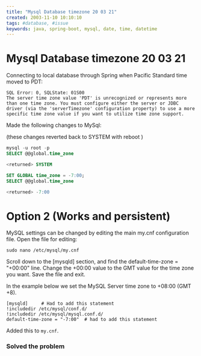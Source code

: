 ```yaml
---
title: "Mysql Database timezone 20 03 21"
created: 2003-11-10 10:10:10
tags: #database, #issue
keywords: java, spring-boot, mysql, date, time, datetime
---
```

# Mysql Database timezone 20 03 21

Connecting to local database through Spring when Pacific Standard time moved to PDT:

```log
SQL Error: 0, SQLState: 01S00
The server time zone value 'PDT' is unrecognized or represents more than one time zone. You must configure either the server or JDBC driver (via the 'serverTimezone' configuration property) to use a more specific time zone value if you want to utilize time zone support.
```

Made the following changes to MySql:

(these changes reverted back to SYSTEM with reboot
)

```sql
mysql -u root -p
SELECT @@global.time_zone

<returned> SYSTEM

SET GLOBAL time_zone = -7:00;
SELECT @@global.time_zone

<returned> -7:00
```

# Option 2 (Works and persistent)

MySQL settings can be changed by editing the main my.cnf configuration file. Open the file for editing:

```bsh
sudo nano /etc/mysql/my.cnf
```

Scroll down to the [mysqld] section, and find the default-time-zone = "+00:00" line. Change the +00:00 value to the GMT value for the time zone you want. Save the file and exit.

In the example below we set the MySQL Server time zone to +08:00 (GMT +8).

```bsh
[mysqld]     # Had to add this statement
!includedir /etc/mysql/conf.d/
!includedir /etc/mysql/mysql.conf.d/
default-time-zone = "-7:00"  # had to add this statement
```

Added this to `my.cnf`.

### Solved the problem
